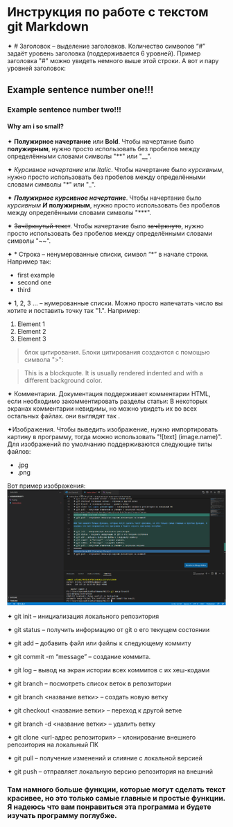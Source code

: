 # Инструкция по работе с текстом git Markdown
✦ # Заголовок – выделение заголовков. Количество символов “#” задаёт уровень заголовка (поддерживается 6 уровней). Пример заголовка "#" можно увидеть немного выше этой строки. А вот и пару уровней заголовок:
## Example sentence number one!!!
### Example sentence number two!!!
#### Why am i so small?

✦ **Полужирное начертание** или __Bold__. Чтобы начертание было **полужирным**, нужно просто использовать без пробелов между определёнными словами символы "**" или "__".

✦ *Курсивное начертание* или _Italic_. Чтобы начертание было *курсивным*, нужно просто использовать без пробелов между определёнными словами символы "*" или "_".

✦ ***Полужирное курсивное начертание***. Чтобы начертание было *курсивным* ***И*** **полужирным**, нужно просто использовать без пробелов между определёнными словами символы "***".

✦ ~~Зачёркнутый текст~~. Чтобы начертание было ~~зачёркнуто~~, нужно просто использовать без пробелов между определёнными словами символы "~~".

✦ * Строка – ненумерованные списки, символ “*” в начале строки. Например так:
* first example
* second one
* third

✦ 1, 2, 3 … – нумерованные списки. Можно просто напечатать число вы хотите и поставить точку так "1.". Например:
1. Element 1
2. Element 2
3. Element 3

> блок цитирования. Блоки цитирования создаются с помощью символа ">":

> This is a blockquote. It is usually rendered indented and with a different background color.

✦ Комментарии. Документация поддерживает комментарии HTML, если необходимо закомментировать разделы статьи: В некоторых экранах комментарии невидимы, но можно увидеть их во всех остальных файлах. они выглядят так <!--- Here's my comment --->.
<!--- Here's my comment --->

✦Изображения. Чтобы выведить изображение, нужно импортировать картину в программу, тогда можно использовать "![text] (image.name)". Для изображений по умолчанию поддерживаются следующие типы файлов:
* .jpg
* .png

Вот пример изображения: ![one of the examples with  conflicts](ConflictScreen.png)

✦ git init – инициализация локального репозитория

✦ git status – получить информацию от git о его текущем состоянии

✦ git add – добавить файл или файлы к следующему коммиту

✦ git commit -m “message” – создание коммита.

✦ git log – вывод на экран истории всех коммитов с их хеш-кодами

✦ git branch – посмотреть список веток в репозитории

✦ git branch <название ветки> – создать новую ветку

✦ git checkout <название ветки> – переход к другой ветке

✦ git branch -d <название ветки> – удалить ветку

✦ git clone <url-адрес репозитория> – клонирование внешнего репозитория на локальный ПК

✦ git pull – получение изменений и слияние с локальной версией

✦ git push – отправляет локальную версию репозитория на внешний

### Там намного больше функции, которые могут сделать текст красивее, но это только самые главные и простые функции. Я надеюсь что вам понравиться эта программа и будете изучать программу поглубже.

